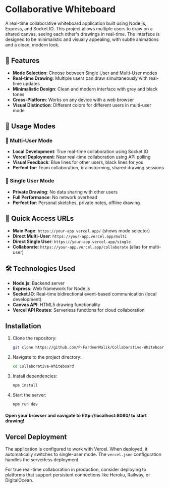# Collaborative Whiteboard

A real-time collaborative whiteboard application built using Node.js, Express, and Socket.IO. This project allows multiple users to draw on a shared canvas, seeing each other's drawings in real-time. The interface is designed to be minimalistic and visually appealing, with subtle animations and a clean, modern look.

## 🎨 Features

- **Mode Selection**: Choose between Single User and Multi-User modes
- **Real-time Drawing**: Multiple users can draw simultaneously with real-time updates
- **Minimalistic Design**: Clean and modern interface with grey and black tones
- **Cross-Platform**: Works on any device with a web browser
- **Visual Distinction**: Different colors for different users in multi-user mode

## 🚀 Usage Modes

### 🤝 Multi-User Mode
- **Local Development**: True real-time collaboration using Socket.IO
- **Vercel Deployment**: Near real-time collaboration using API polling
- **Visual Feedback**: Blue lines for other users, black lines for you
- **Perfect for**: Team collaboration, brainstorming, shared drawing sessions

### 👤 Single User Mode  
- **Private Drawing**: No data sharing with other users
- **Full Performance**: No network overhead
- **Perfect for**: Personal sketches, private notes, offline drawing

## 📱 Quick Access URLs

- **Main Page**: `https://your-app.vercel.app/` (shows mode selector)
- **Direct Multi-User**: `https://your-app.vercel.app/multi`
- **Direct Single User**: `https://your-app.vercel.app/single`
- **Collaborate**: `https://your-app.vercel.app/collaborate` (alias for multi-user)

## 🛠 Technologies Used

- **Node.js**: Backend server
- **Express**: Web framework for Node.js
- **Socket.IO**: Real-time bidirectional event-based communication (local development)
- **Canvas API**: HTML5 drawing functionality
- **Vercel API Routes**: Serverless functions for cloud collaboration

## Installation

1. Clone the repository:
   ```bash
   git clone https://github.com/P-FardeenMalik/Collaborative-Whiteboard.git
   ```
2. Navigate to the project directory:
   ```bash
   cd Collaborative-Whiteboard
   ```
3. Install dependencies:
   ```bash
   npm install
   ```
4. Start the server:
   ```bash
   npm run dev
   ```

#### Open your browser and navigate to http://localhost:8080/ to start drawing!

## Vercel Deployment

The application is configured to work with Vercel. When deployed, it automatically switches to single-user mode. The `vercel.json` configuration handles the serverless deployment.

For true real-time collaboration in production, consider deploying to platforms that support persistent connections like Heroku, Railway, or DigitalOcean.


